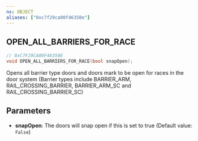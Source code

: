 ```yaml
---
ns: OBJECT
aliases: ["0xc7f29ca00f46350e"]
---
```

## OPEN_ALL_BARRIERS_FOR_RACE

```c
// 0xC7F29CA00F46350E
void OPEN_ALL_BARRIERS_FOR_RACE(bool snapOpen);
```

Opens all barrier type doors and doors mark to be open for races in the door system (Barrier types include BARRIER_ARM, RAIL_CROSSING_BARRIER, BARRIER_ARM_SC and RAIL_CROSSING_BARRIER_SC)


## Parameters
* **snapOpen**: The doors will snap open if this is set to true (Default value: `False`)

